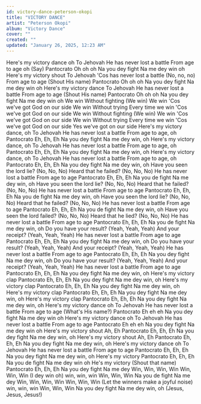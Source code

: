 ```yaml
---
id: victory-dance-peterson-okopi
title: "VICTORY DANCE"
artist: "Peterson Okopi"
album: "Victory Dance"
cover: ""
created: ""
updated: "January 26, 2025, 12:23 AM"
---
```


Here's my victory dance oh
To Jehovah
He has never lost a battle
From age to age oh
(Say)
Pantocrato
Oh oh oh
Na you dey fight
Na me dey win oh
Here's my victory shout
To Jehovah
'Cos has never lost a battle
(No, no, no)
From age to age
(Shout His name)
Pantocrato
Oh oh oh
Na you dey fight
Na me dey win oh
Here's my victory dance
To Jehovah
He has never lost a battle
From age to age
(Shout His name)
Pantocrato
Oh oh oh
Na you dey fight
Na me dey win oh
We win
Without fighting
(We win)
We win
'Cos we've got God on our side
We win
Without trying
Every time we win
'Cos we've got God on our side
We win
Without fighting
(We win)
We win
'Cos we've got God on our side
We win
Without trying
Every time we win
'Cos we've got God on our side
Yes we've got on our side
Here's my victory dance, oh
To Jehovah
He has never lost a battle
From age to age, oh
Pantocrato
Eh, Eh, Eh
Na you dey fight
Na me dey win, oh
Here's my victory dance, oh
To Jehovah
He has never lost a battle
From age to age, oh
Pantocrato
Eh, Eh, Eh
Na you dey fight
Na me dey win, oh
Here's my victory dance, oh
To Jehovah
He has never lost a battle
From age to age, oh
Pantocrato
Eh, Eh, Eh
Na you dey fight
Na me dey win, oh
Have you seen the lord lie? (No, No, No)
Heard that he failed? (No, No, No)
He has never lost a battle
From age to age
Pantocrato
Eh, Eh, Eh
Na you de fight
Na me dey win, oh
Have you seen the lord lie? (No, No, No)
Heard that he failed? (No, No, No)
He has never lost a battle
From age to age
Pantocrato
Eh, Eh, Eh
Na you de fight
Na me dey win, oh
Have you seen the lord lie? (No, No, No)
Heard that he failed? (No, No, No)
He has never lost a battle
From age to age
Pantocrato
Eh, Eh, Eh
Na you de fight
Na me dey win, oh
Have you seen the lord failed? (No, No, No)
Heard that he lied? (No, No, No)
He has never lost a battle
From age to age
Pantocrato
Eh, Eh, Eh
Na you de fight
Na me dey win, oh
Do you have your result? (Yeah, Yeah, Yeah)
And your receipt? (Yeah, Yeah, Yeah)
He has never lost a battle
From age to age
Pantocrato
Eh, Eh, Eh
Na you dey fight
Na me dey win, oh
Do you have your result? (Yeah, Yeah, Yeah)
And your receipt? (Yeah, Yeah, Yeah)
He has never lost a battle
From age to age
Pantocrato
Eh, Eh, Eh
Na you dey fight
Na me dey win, oh
Do you have your result? (Yeah, Yeah, Yeah)
And your receipt? (Yeah, Yeah, Yeah)
He has never lost a battle
From age to age
Pantocrato
Eh, Eh, Eh
Na you dey fight
Na me dey win, oh
Here's my victory clap
Pantocrato
Eh, Eh, Eh
Na you dey fight
Na me dey win, oh
Here's my victory clap
Pantocrato
Eh, Eh, Eh
Na you dey fight
Na me dey win, oh
Here's my victory clap
Pantocrato
Eh, Eh, Eh
Na you dey fight
Na me dey win, oh
Here's my victory clap
Pantocrato
Eh, Eh, Eh
Na you dey fight
Na me dey win, oh
Here's my victory dance oh
To Jehovah
He has never lost a battle
From age to age
(What's His name?)
Pantocrato
Eh eh eh
Na you dey fight
Na me dey win oh
Here's my victory dance oh
To Jehovah
He has never lost a battle
From age to age
Pantocrato
Eh eh eh
Na you dey fight
Na me dey win oh
Here's my victory shout
Ah, Eh
Pantocrato
Eh, Eh, Eh
Na you dey fight
Na me dey win, oh
Here's my victory shout
Ah, Eh
Pantocrato
Eh, Eh, Eh
Na you dey fight
Na me dey win, oh
Here's my victory dance oh
To Jehovah
He has never lost a battle
From age to age
Pantocrato
Eh, Eh, Eh
Na you dey fight
Na me dey win, oh
Here's my victory
Pantocrato
Eh, Eh, Eh
Na you de fight
Na me dey win oh
He's my victory
(Shout that name)
Pantocrato
Eh, Eh, Eh
Na you dey fight
Na me dey
Win, Win, Win, Win
Win, Win, Win
(I dey win oh) win, win, win
Win, Win, Win
Na you de fight
Na me dey
Win, Win, Win, Win
Win, Win, Win
(Let the winners make a joyful noise) win, win, win
Win, Win, Win
Na you dey fight
Na me dey win, oh
(Jesus, Jesus, Jesus!)